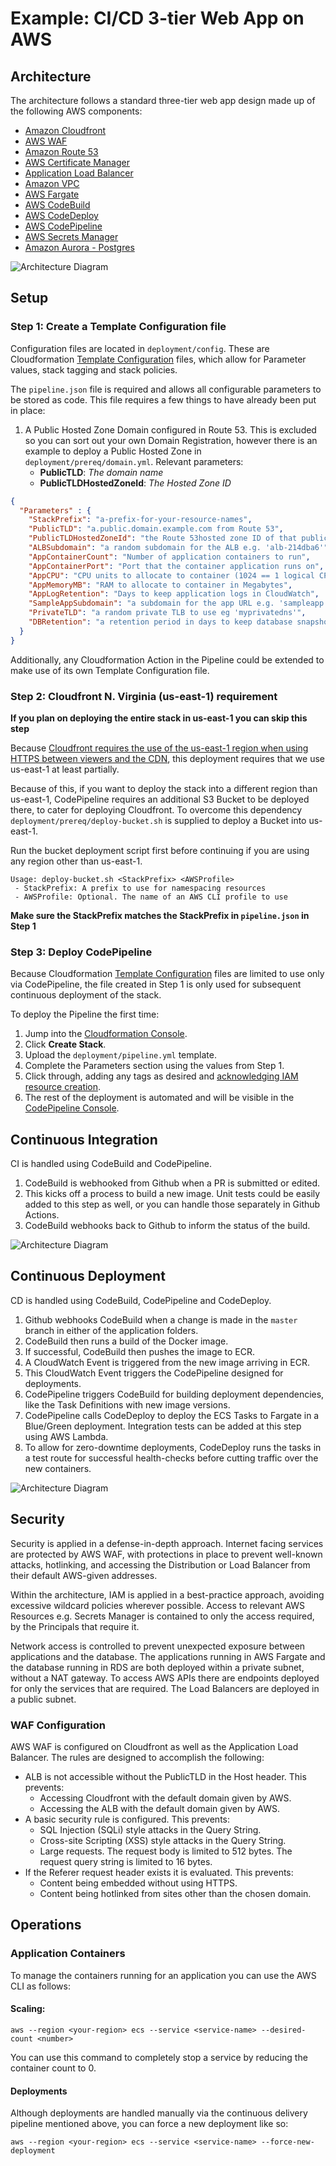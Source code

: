 # Example: CI/CD 3-tier Web App on AWS


## Architecture

The architecture follows a standard three-tier web app design made up of the following AWS components:
  - [Amazon Cloudfront](https://aws.amazon.com/cloudfront/)
  - [AWS WAF](https://aws.amazon.com/waf/)
  - [Amazon Route 53](https://aws.amazon.com/route53/)
  - [AWS Certificate Manager](https://aws.amazon.com/certificate-manager/)
  - [Application Load Balancer](https://aws.amazon.com/elasticloadbalancing/)
  - [Amazon VPC](https://aws.amazon.com/vpc/)
  - [AWS Fargate](https://aws.amazon.com/fargate/)
  - [AWS CodeBuild](https://aws.amazon.com/codebuild/)
  - [AWS CodeDeploy](https://aws.amazon.com/codedeploy/)
  - [AWS CodePipeline](https://aws.amazon.com/codepipeline/)
  - [AWS Secrets Manager](https://aws.amazon.com/secrets-manager/)
  - [Amazon Aurora - Postgres](https://aws.amazon.com/rds/aurora/)

![Architecture Diagram](img/arch.png)

## Setup

### Step 1: Create a Template Configuration file
Configuration files are located in `deployment/config`. These are Cloudformation [Template Configuration](https://docs.aws.amazon.com/AWSCloudFormation/latest/UserGuide/continuous-delivery-codepipeline-cfn-artifacts.html#w2ab1c13c15c15) files, which allow for Parameter values, stack tagging and stack policies.

The `pipeline.json` file is required and allows all configurable parameters to be stored as code. This file requires a few things to have already been put in place:

  1. A Public Hosted Zone Domain configured in Route 53. This is excluded so you can sort out your own Domain Registration, however there is an example to deploy a Public Hosted Zone in `deployment/prereq/domain.yml`. Relevant parameters:
      - **PublicTLD**: _The domain name_
      - **PublicTLDHostedZoneId**: _The Hosted Zone ID_

```json
{
  "Parameters" : {
    "StackPrefix": "a-prefix-for-your-resource-names",
    "PublicTLD": "a.public.domain.example.com from Route 53",
    "PublicTLDHostedZoneId": "the Route 53hosted zone ID of that public domain name",
    "ALBSubdomain": "a random subdomain for the ALB e.g. 'alb-214dba6'",
    "AppContainerCount": "Number of application containers to run",
    "AppContainerPort": "Port that the container application runs on",
    "AppCPU": "CPU units to allocate to container (1024 == 1 logical CPU)",
    "AppMemoryMB": "RAM to allocate to container in Megabytes",
    "AppLogRetention": "Days to keep application logs in CloudWatch",
    "SampleAppSubdomain": "a subdomain for the app URL e.g. 'sampleapp'",
    "PrivateTLD": "a random private TLB to use eg 'myprivatedns'",
    "DBRetention": "a retention period in days to keep database snapshots"
  }
}
```

Additionally, any Cloudformation Action in the Pipeline could be extended to make use of its own Template Configuration file.

### Step 2: Cloudfront N. Virginia (us-east-1) requirement
**If you plan on deploying the entire stack in us-east-1 you can skip this step**

Because [Cloudfront requires the use of the us-east-1 region when using HTTPS between viewers and the CDN](https://docs.aws.amazon.com/AmazonCloudfront/latest/DeveloperGuide/cnames-and-https-requirements.html), this deployment requires that we use us-east-1 at least partially.

Because of this, if you want to deploy the stack into a different region than us-east-1, CodePipeline requires an additional S3 Bucket to be deployed there, to cater for deploying Cloudfront. To overcome this dependency `deployment/prereq/deploy-bucket.sh` is supplied to deploy a Bucket into us-east-1.

Run the bucket deployment script first before continuing if you are using any region other than us-east-1.

```
Usage: deploy-bucket.sh <StackPrefix> <AWSProfile>
 - StackPrefix: A prefix to use for namespacing resources
 - AWSProfile: Optional. The name of an AWS CLI profile to use
 ```

**Make sure the StackPrefix matches the StackPrefix in `pipeline.json` in Step 1**

### Step 3: Deploy CodePipeline
Because Cloudformation [Template Configuration](https://docs.aws.amazon.com/AWSCloudFormation/latest/UserGuide/continuous-delivery-codepipeline-cfn-artifacts.html#w2ab1c13c15c15) files are limited to use only via CodePipeline, the file created in Step 1 is only used for subsequent continuous deployment of the stack.

To deploy the Pipeline the first time:
 1. Jump into the [Cloudformation Console](https://console.aws.amazon.com/cloudformation/home).
 2. Click **Create Stack**.
 3. Upload the `deployment/pipeline.yml` template.
 4. Complete the Parameters section using the values from Step 1.
 5. Click through, adding any tags as desired and [acknowledging IAM resource creation](https://docs.aws.amazon.com/AWSCloudFormation/latest/UserGuide/using-iam-template.html#using-iam-capabilities).
 6. The rest of the deployment is automated and will be visible in the [CodePipeline Console](https://console.aws.amazon.com/codesuite/codepipeline/pipelines).

## Continuous Integration

CI is handled using CodeBuild and CodePipeline.
  1. CodeBuild is webhooked from Github when a PR is submitted or edited.
  2. This kicks off a process to build a new image. Unit tests could be easily added to this step as well, or you can handle those separately in Github Actions.
  3. CodeBuild webhooks back to Github to inform the status of the build.

![Architecture Diagram](img/ci.png)

## Continuous Deployment

CD is handled using CodeBuild, CodePipeline and CodeDeploy.
  1. Github webhooks CodeBuild when a change is made in the `master` branch in either of the application folders.
  2. CodeBuild then runs a build of the Docker image.
  3. If successful, CodeBuild then pushes the image to ECR.
  4. A CloudWatch Event is triggered from the new image arriving in ECR.
  5. This CloudWatch Event triggers the CodePipeline designed for deployments.
  6. CodePipeline triggers CodeBuild for building deployment dependencies, like the Task Definitions with new image versions.
  7. CodePipeline calls CodeDeploy to deploy the ECS Tasks to Fargate in a Blue/Green deployment. Integration tests can be added at this step using AWS Lambda.
  8. To allow for zero-downtime deployments, CodeDeploy runs the tasks in a test route for successful health-checks before cutting traffic over the new containers.

![Architecture Diagram](img/deploy.png)

## Security
Security is applied in a defense-in-depth approach. Internet facing services are protected by AWS WAF, with protections in place to prevent well-known attacks, hotlinking, and accessing the Distribution or Load Balancer from their default AWS-given addresses.

Within the architecture, IAM is applied in a best-practice approach, avoiding excessive wildcard policies wherever possible. Access to relevant AWS Resources e.g. Secrets Manager is contained to only the access required, by the Principals that require it.

Network access is controlled to prevent unexpected exposure between applications and the database. The applications running in AWS Fargate and the database running in RDS are both deployed within a private subnet, without a NAT gateway. To access AWS APIs there are endpoints deployed for only the services that are required. The Load Balancers are deployed in a public subnet.

### WAF Configuration
AWS WAF is configured on Cloudfront as well as the Application Load Balancer. The rules are designed to accomplish the following:
  - ALB is not accessible without the PublicTLD in the Host header. This prevents:
      - Accessing Cloudfront with the default domain given by AWS.
      - Accessing the ALB with the default domain given by AWS.
  - A basic security rule is configured. This prevents:
      - SQL Injection (SQLi) style attacks in the Query String.
      - Cross-site Scripting (XSS) style attacks in the Query String.
      - Large requests. The request body is limited to 512 bytes. The request query string is limited to 16 bytes.
  - If the Referer request header exists it is evaluated. This prevents:
      - Content being embedded without using HTTPS.
      - Content being hotlinked from sites other than the chosen domain.

## Operations

### Application Containers
To manage the containers running for an application you can use the AWS CLI as follows:

#### Scaling:
`aws --region <your-region> ecs --service <service-name> --desired-count <number>`

You can use this command to completely stop a service by reducing the container count to 0.

#### Deployments
Although deployments are handled manually via the continuous delivery pipeline mentioned above, you can force a new deployment like so:

`aws --region <your-region> ecs --service <service-name> --force-new-deployment`
